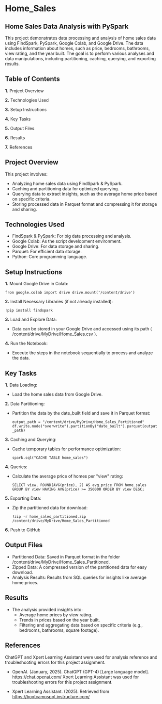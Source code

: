 # Home_Sales

## Home Sales Data Analysis with PySpark

  This project demonstrates data processing and analysis of home sales data using FindSpark, PySpark, Google Colab, and Google Drive. The data includes information about homes, such as price, bedrooms, bathrooms, view rating, and the year built. The goal is to perform various analyses and data manipulations, including partitioning, caching, querying, and exporting results.

## Table of Contents

**1.** Project Overview

**2.** Technologies Used

**3.** Setup Instructions

**4.** Key Tasks

**5.** Output Files

**6.** Results

**7.** References

##  Project Overview

This project involves:

- Analyzing home sales data using FindSpark & PySpark.
- Caching and partitioning data for optimized querying.
- Querying data to extract insights, such as the average home price based on specific criteria.
- Storing processed data in Parquet format and compressing it for storage and sharing.

## Technologies Used

- FindSpark & PySpark: For big data processing and analysis.
- Google Colab: As the script development environment.
- Google Drive: For data storage and sharing.
- Parquet: For efficient data storage.
- Python: Core programming language.

## Setup Instructions
**1.** Mount Google Drive in Colab:

  `from google.colab import drive
drive.mount('/content/drive')`

**2.** Install Necessary Libraries (if not already installed):

  `!pip install findspark`

**3.** Load and Explore Data:

- Data can be stored in your Google Drive and accessed using its path ( /content/drive/MyDrive/Home_Sales.csv ).

**4.** Run the Notebook:

- Execute the steps in the notebook sequentially to process and analyze the data.

## Key Tasks

**1.** Data Loading:

- Load the home sales data from Google Drive.
  
**2.** Data Partitioning:

- Partition the data by the date_built field and save it in Parquet format:

  `output_path = "/content/drive/MyDrive/Home_Sales_Partitioned"
  df.write.mode("overwrite").partitionBy("date_built").parquet(output_path)`

**3.** Caching and Querying:

- Cache temporary tables for performance optimization:

  `spark.sql("CACHE TABLE home_sales")`
  
**4.** Queries:

- Calculate the average price of homes per "view" rating:

  `SELECT view, ROUND(AVG(price), 2) AS avg_price
  FROM home_sales
  GROUP BY view
  HAVING AVG(price) >= 350000
  ORDER BY view DESC;`
  
**5.** Exporting Data:

- Zip the partitioned data for download:

  `!zip -r home_sales_partitioned.zip /content/drive/MyDrive/Home_Sales_Partitioned`

**6.** Push to GitHub

## Output Files

- Partitioned Data: Saved in Parquet format in the folder /content/drive/MyDrive/Home_Sales_Partitioned.
- Zipped Data: A compressed version of the partitioned data for easy download.
- Analysis Results: Results from SQL queries for insights like average home prices.

## Results

- The analysis provided insights into:
  - Average home prices by view rating.
  - Trends in prices based on the year built.
  - Filtering and aggregating data based on specific criteria (e.g., bedrooms, bathrooms, square footage).
    
## References

ChatGPT and Xpert Learning Assistant were used for analysis reference and troubleshooting errors for this project assignment.

- OpenAI. (January, 2025). ChatGPT (GPT-4) [Large language model]. https://chat.openai.com/ Xpert Learning Assistant was used for troubleshooting errors for this project assignment.

- Xpert Learning Assistant. (2025). Retrieved from https://bootcampspot.instructure.com/

